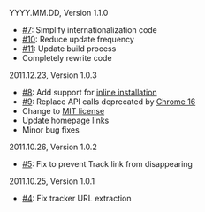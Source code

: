 YYYY.MM.DD, Version 1.1.0

* [#7](https://github.com/neocotic/iOrder/issues/7): Simplify internationalization code
* [#10](https://github.com/neocotic/iOrder/issues/10): Reduce update frequency
* [#11](https://github.com/neocotic/iOrder/issues/11): Update build process
* Completely rewrite code

2011.12.23, Version 1.0.3

* [#8](https://github.com/neocotic/iOrder/issues/8): Add support for [inline installation](http://code.google.com/chrome/webstore/docs/inline_installation.html)
* [#9](https://github.com/neocotic/iOrder/issues/9): Replace API calls deprecated by [Chrome 16](http://code.google.com/chrome/extensions/whats_new.html#16)
* Change to [MIT license](http://www.opensource.org/licenses/mit-license.php)
* Update homepage links
* Minor bug fixes

2011.10.26, Version 1.0.2

* [#5](https://github.com/neocotic/iOrder/issues/5): Fix to prevent Track link from disappearing

2011.10.25, Version 1.0.1

* [#4](https://github.com/neocotic/iOrder/issues/4): Fix tracker URL extraction
